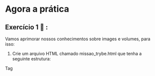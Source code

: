 # Agora a prática

## Exercício 1 🚀 :
Vamos aprimorar nossos conhecimentos sobre images e volumes, para isso:

1. Crie um arquivo HTML chamado missao_trybe.html que tenha a seguinte estrutura:

Tag <title> com o seguinte texto “Trybe”;
Tag <H1> com o seguinte texto “Missão da Trybe”;
Tag <p> com o seguinte texto “Gerar oportunidade para pessoas”;
Salve o arquivo em qualquer lugar da sua máquina com a extensão html
2. Crie um container para manter um servidor httpd:2.4.54 Apache e vincule sua porta interna com a porta 4545 da sua máquina local.

3. Após criar o container, acesse a página HTML que está rodando no servidor em seu browser.

4. Acesse o arquivo missao_trybe.html e acrescente a tag <p> com o seguinte texto: “Nosso negócio é GENTE! #VQV”;

5. Obtenha o id do container httpd:2.4.54;

6. Obtenha o Mounts através da propriedade Source, que deve mostrar o volume desse container no Docker Host;

7. Agora pare o container httpd:2.4.54;

8. Exclua o seu container;

9. Verifique se a pasta onde você salvo o arquivo html permanece no mesmo lugar;

10. Obtenha o IMAGE ID do servidor;

11. Depois de obter o IMAGE ID, exclua a imagem.

## Exercício 2 🚀:
Crie o arquivo Compose para subir um ghost blog, essa plataforma é similar com o WordPress e é utilizada para criar sites de conteúdo. Você pode ler no site oficial como criar conteúdos nele e utilizá-lo. Para esse exercício, utilizaremos apenas sua página de exemplo:

1. Utilize a versão “3” no arquivo;

2. Crie um service para subir a plataforma, utilize a imagem ghost:1-alpine;

3. Publique a porta 2368, fazendo bind também para a 2368;

4. Suba a aplicação utilizando o docker-compose e então acesse a porta publicada para validar se deu tudo certo.

## Exercício 3 🚀:
Por padrão o ghost utiliza um banco de dados SQLite interno para salvar as informações, porém, vamos alterar esse comportamento para exercitar nossos conhecimentos:

1. Crie um novo serviço db para o nosso banco de dados:

Podemos utilizar o banco de dados MySQL, utilize a imagem mysql:5.7.40;
Precisamos definir uma senha root para o banco, para isso utilize a variável de ambiente MYSQL_ROOT_PASSWORD
2. Agora precisamos configurar nosso serviço ghost para utilizar o banco de dados:

Defina o tipo de banco de dados a ser usado pelo ghost definindo a variável de ambiente database__client para mysql;
Defina o serviço db como servidor do banco de dados na variável de ambiente database__connection__host;
Defina as credenciais para a conexão com o banco de dados
Para definir a pessoa usuária (root), utilize a variável de ambiente database__connection__user
Para definir a senha (a mesma que definimos no nosso serviço db), utilize a variável de ambiente database__connection__password
Defina o nome ghost para o nome do database no banco de dados utilizando a variável de ambiente database__connection__database;
Utilize a opção depends_on para criar relações de dependências entre os serviços.
3. Suba o ambiente com o novo arquivo usando o docker-compose e então acesse a porta.

## Exercício 4:
Agora vamos praticar os conceitos de volumes e networks.

1. Configure o nosso serviço mysql para utilizar um volume, conforme vimos no conteúdo, utilize o caminho target /var/lib/mysql.

2. Ao invés de utilizar a rede padrão criada pelo Compose, defina uma rede chamada my-network para a comunicação dos dois serviços.

3. Suba o ambiente com o novo arquivo usando o docker-compose e então acesse-o.

## Exercício 5:
Agora vamos criar um novo arquivo Compose, para rodarmos uma aplicação React, conforme vimos alguns exemplos do conteúdo:

1. Inicie um novo projeto ReactJS utilizando o create-react-app;

2. Crie o Dockerfile, conforme vimos na aula passada;

3. Crie um novo arquivo Compose utilizando a versão 3;

4. Defina um serviço no arquivo para nosso app, para isso utilize a opção build para apontar para o Dockerfile;

5. Publique a porta exposta no Dockerfile fazendo bind para a porta 8080 do localhost;

## Exercício 6:
Para simularmos o processo de desenvolvimento, faça a alteração em alguma parte do código do app react, e então execute o comando para subir o serviço novamente, “rebuildando” a imagem para aplicar as alterações.

#  Bônus

## Exercício 7:
Crie um arquivo Compose para subir o WordPress com MySQL:

1. Utilize a imagem wordpress:php8.0 e mysql:5.7.40;

2. Faça bind da porta 80 do container do wordpress para 8080 do host;

3. Defina as seguintes variáveis para o wordpress:

WORDPRESS_DB_HOST: db:3306
WORDPRESS_DB_USER: wordpress
WORDPRESS_DB_PASSWORD: wordpress
WORDPRESS_DB_NAME: wordpress
4. Defina as seguintes variáveis para o mysql:

MYSQL_ROOT_PASSWORD: somewordpress
MYSQL_DATABASE: wordpress
MYSQL_USER: wordpress
MYSQL_PASSWORD: wordpress
5. Defina o volume db_data para o mysql;

6. Utilize o parâmetro depends_on para criar dependência entre os serviços;

7. Adicione a política de restart com o valor always aos serviços;

8. Suba os serviços utilizando docker-compose e abra no terminal para validar o funcionamento.